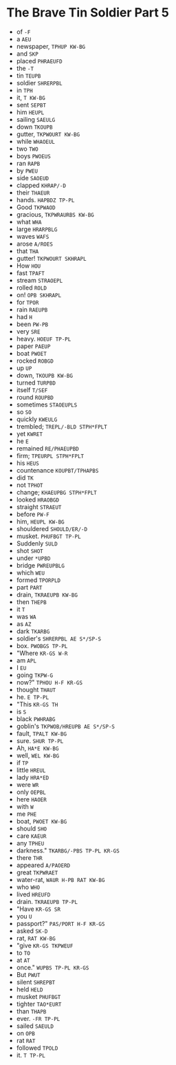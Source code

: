 # The Brave Tin Soldier Part 5

* of `-F`
* a `AEU`
* newspaper, `TPHUP KW-BG`
* and `SKP`
* placed `PHRAEUFD`
* the `-T`
* tin `TEUPB`
* soldier `SHRERPBL`
* in `TPH`
* it, `T KW-BG`
* sent `SEPBT`
* him `HEUPL`
* sailing `SAEULG`
* down `TKOUPB`
* gutter, `TKPWOURT KW-BG`
* while `WHAOEUL`
* two `TWO`
* boys `PWOEUS`
* ran `RAPB`
* by `PWEU`
* side `SAOEUD`
* clapped `KHRAP/-D`
* their `THAEUR`
* hands. `HAPBDZ TP-PL`
* Good `TKPWAOD`
* gracious, `TKPWRAURBS KW-BG`
* what `WHA`
* large `HRARPBLG`
* waves `WAFS`
* arose `A/ROES`
* that `THA`
* gutter! `TKPWOURT SKHRAPL`
* How `HOU`
* fast `TPAFT`
* stream `STRAOEPL`
* rolled `ROLD`
* on! `OPB SKHRAPL`
* for `TPOR`
* rain `RAEUPB`
* had `H`
* been `PW-PB`
* very `SRE`
* heavy. `HOEUF TP-PL`
* paper `PAEUP`
* boat `PWOET`
* rocked `ROBGD`
* up `UP`
* down, `TKOUPB KW-BG`
* turned `TURPBD`
* itself `T/SEF`
* round `ROUPBD`
* sometimes `STAOEUPLS`
* so `SO`
* quickly `KWEULG`
* trembled; `TREPL/-BLD STPH*FPLT`
* yet `KWRET`
* he `E`
* remained `RE/PHAEUPBD`
* firm; `TPEURPL STPH*FPLT`
* his `HEUS`
* countenance `KOUPBT/TPHAPBS`
* did `TK`
* not `TPHOT`
* change; `KHAEUPBG STPH*FPLT`
* looked `HRAOBGD`
* straight `STRAEUT`
* before `PW-F`
* him, `HEUPL KW-BG`
* shouldered `SHOULD/ER/-D`
* musket. `PHUFBGT TP-PL`
* Suddenly `SULD`
* shot `SHOT`
* under `*UPBD`
* bridge `PWREUPBLG`
* which `WEU`
* formed `TPORPLD`
* part `PART`
* drain, `TKRAEUPB KW-BG`
* then `THEPB`
* it `T`
* was `WA`
* as `AZ`
* dark `TKARBG`
* soldier's `SHRERPBL AE S*/SP-S`
* box. `PWOBGS TP-PL`
* "Where `KR-GS W-R`
* am `APL`
* I `EU`
* going `TKPW-G`
* now?" `TPHOU H-F KR-GS`
* thought `THAUT`
* he. `E TP-PL`
* "This `KR-GS TH`
* is `S`
* black `PWHRABG`
* goblin's `TKPWOB/HREUPB AE S*/SP-S`
* fault, `TPALT KW-BG`
* sure. `SHUR TP-PL`
* Ah, `HA*E KW-BG`
* well, `WEL KW-BG`
* if `TP`
* little `HREUL`
* lady `HRA*ED`
* were `WR`
* only `OEPBL`
* here `HAOER`
* with `W`
* me `PHE`
* boat, `PWOET KW-BG`
* should `SHO`
* care `KAEUR`
* any `TPHEU`
* darkness." `TKARBG/-PBS TP-PL KR-GS`
* there `THR`
* appeared `A/PAOERD`
* great `TKPWRAET`
* water-rat, `WAUR H-PB RAT KW-BG`
* who `WHO`
* lived `HREUFD`
* drain. `TKRAEUPB TP-PL`
* "Have `KR-GS SR`
* you `U`
* passport?" `PAS/PORT H-F KR-GS`
* asked `SK-D`
* rat, `RAT KW-BG`
* "give `KR-GS TKPWEUF`
* to `TO`
* at `AT`
* once." `WUPBS TP-PL KR-GS`
* But `PWUT`
* silent `SHREPBT`
* held `HELD`
* musket `PHUFBGT`
* tighter `TAO*EURT`
* than `THAPB`
* ever. `-FR TP-PL`
* sailed `SAEULD`
* on `OPB`
* rat `RAT`
* followed `TPOLD`
* it. `T TP-PL`
